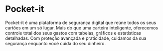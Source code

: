# Pocket-it
Pocket-it é uma plataforma de segurança digital que reúne todos os seus cartões em um só lugar. Mais do que uma carteira inteligente, oferecemos controle total dos seus gastos com tabelas, gráficos e estatísticas detalhadas. Com proteção avançada e praticidade, cuidamos da sua segurança enquanto você cuida do seu dinheiro.
